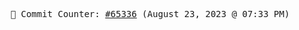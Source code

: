 <p align="center">
    <samp>
        📮 Commit Counter: <a href="https://github.com/Javascript-void0/Javascript-void0/commits/main">#65336</a> (August 23, 2023 @ 07:33 PM)
    </samp>
</p>